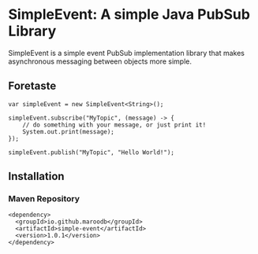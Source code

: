 # SimpleEvent: A simple Java PubSub Library 
SimpleEvent is a simple event PubSub implementation library that makes asynchronous
messaging between objects more simple.

## Foretaste
```
var simpleEvent = new SimpleEvent<String>();

simpleEvent.subscribe("MyTopic", (message) -> {
    // do something with your message, or just print it!
    System.out.print(message);
});

simpleEvent.publish("MyTopic", "Hello World!");
```

## Installation

### Maven Repository

```
<dependency>
  <groupId>io.github.maroodb</groupId>
  <artifactId>simple-event</artifactId>
  <version>1.0.1</version>
</dependency>
```


